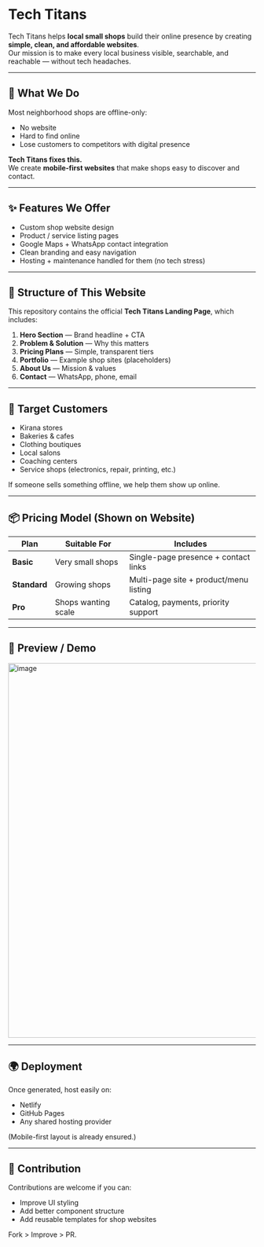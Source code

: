 # Tech Titans

Tech Titans helps **local small shops** build their online presence by creating **simple, clean, and affordable websites**.  
Our mission is to make every local business visible, searchable, and reachable — without tech headaches.

---

## 🚀 What We Do

Most neighborhood shops are offline-only:
- No website
- Hard to find online
- Lose customers to competitors with digital presence

**Tech Titans fixes this.**  
We create **mobile-first websites** that make shops easy to discover and contact.

---

## ✨ Features We Offer

- Custom shop website design
- Product / service listing pages
- Google Maps + WhatsApp contact integration
- Clean branding and easy navigation
- Hosting + maintenance handled for them (no tech stress)

---

## 🧱 Structure of This Website

This repository contains the official **Tech Titans Landing Page**, which includes:

1. **Hero Section** — Brand headline + CTA  
2. **Problem & Solution** — Why this matters  
3. **Pricing Plans** — Simple, transparent tiers  
4. **Portfolio** — Example shop sites (placeholders)  
5. **About Us** — Mission & values  
6. **Contact** — WhatsApp, phone, email

---

## 💼 Target Customers

- Kirana stores
- Bakeries & cafes
- Clothing boutiques
- Local salons
- Coaching centers
- Service shops (electronics, repair, printing, etc.)

If someone sells something offline, we help them show up online.

---

## 📦 Pricing Model (Shown on Website)

| Plan | Suitable For | Includes |
|-----|--------------|---------|
| **Basic** | Very small shops | Single-page presence + contact links |
| **Standard** | Growing shops | Multi-page site + product/menu listing |
| **Pro** | Shops wanting scale | Catalog, payments, priority support |

---

## 📸 Preview / Demo

<img width="1467" height="763" alt="image" src="https://github.com/user-attachments/assets/60635bfa-bc90-4053-8465-23460ca89590" />


---

## 🌍 Deployment

Once generated, host easily on:
- Netlify
- GitHub Pages
- Any shared hosting provider

(Mobile-first layout is already ensured.)

---

## 🤝 Contribution

Contributions are welcome if you can:
- Improve UI styling
- Add better component structure
- Add reusable templates for shop websites

Fork > Improve > PR.


